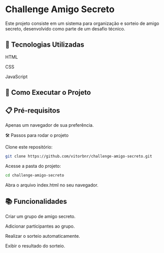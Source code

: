 # Challenge Amigo Secreto

Este projeto consiste em um sistema para organização e sorteio de amigo secreto, desenvolvido como parte de um desafio técnico.

## 📌 Tecnologias Utilizadas

HTML

CSS

JavaScript

## 🚀 Como Executar o Projeto

## 📋 Pré-requisitos

Apenas um navegador de sua preferência.

🛠️ Passos para rodar o projeto

Clone este repositório:
```bash
git clone https://github.com/vitorbnr/challenge-amigo-secreto.git
```

Acesse a pasta do projeto:

```bash
cd challenge-amigo-secreto
```

Abra o arquivo index.html no seu navegador.

## 📚 Funcionalidades

Criar um grupo de amigo secreto.

Adicionar participantes ao grupo.

Realizar o sorteio automaticamente.

Exibir o resultado do sorteio.
